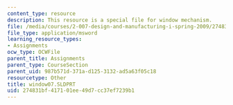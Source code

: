 ```yaml
---
content_type: resource
description: This resource is a special file for window mechanism.
file: /media/courses/2-007-design-and-manufacturing-i-spring-2009/274831bf417101ee49d7cc37ef7239b1_window07.SLDPRT
file_type: application/msword
learning_resource_types:
- Assignments
ocw_type: OCWFile
parent_title: Assignments
parent_type: CourseSection
parent_uid: 987b571d-371a-d125-3132-ad5a63f05c18
resourcetype: Other
title: window07.SLDPRT
uid: 274831bf-4171-01ee-49d7-cc37ef7239b1
---
```

